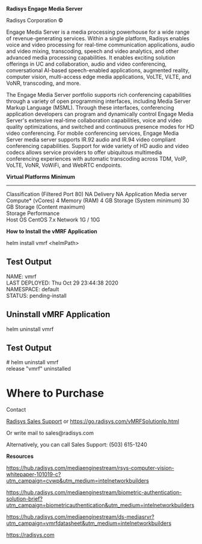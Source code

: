 **Radisys Engage Media Server**

Radisys Corporation ©

Engage Media Server is a media processing powerhouse for a wide range of
revenue-generating services. Within a single platform, Radisys enables
voice and video processing for real-time communication applications,
audio and video mixing, transcoding, speech and video analytics, and
other advanced media processing capabilities. It enables exciting
solution offerings in UC and collaboration, audio and video
conferencing, conversational AI-based speech-enabled applications,
augmented reality, computer vision, multi-access edge media
applications, VoLTE, ViLTE, and VoNR, transcoding, and more.

The Engage Media Server portfolio supports rich conferencing
capabilities through a variety of open programming interfaces, including
Media Server Markup Language (MSML). Through these interfaces,
conferencing application developers can program and dynamically control
Engage Media Server's extensive real-time collaboration capabilities,
voice and video quality optimizations, and switched and continuous
presence modes for HD video conferencing. For mobile conferencing
services, Engage Media Server media server supports IR.92 audio and
IR.94 video compliant conferencing capabilities. Support for wide
variety of HD audio and video codecs allows service providers to offer
ubiquitous multimedia conferencing experiences with automatic
transcoding across TDM, VoIP, VoLTE, VoNR, VoWiFi, and WebRTC endpoints.

  **Virtual Platforms**               **Minimum**
  ----------------------------------- --------------
  Classification (Filtered Port 80)   NA
  Delivery                            NA
  Application                         Media server
  Compute\* (vCores)                  4
  Memory (RAM)                        4 GB
  Storage (System minimum)            30 GB
  Storage (Content maximum)           
  Storage Performance                 
  Host OS                             CentOS 7.x
  Network                             1G / 10G

**How to Install the vMRF Application**

helm install vmrf \<helmPath\>

## Test Output

NAME: vmrf\
LAST DEPLOYED: Thu Oct 29 23:44:38 2020\
NAMESPACE: default\
STATUS: pending-install

## Uninstall vMRF Application

helm uninstall vmrf

## Test Output

\# helm uninstall vmrf\
release \"vmrf\" uninstalled

# **Where to Purchase**

Contact

[Radisys Sales Support](https://go.radisys.com/vMRFSolutionlp.html) or
<https://go.radisys.com/vMRFSolutionlp.html>

Or write mail to sales\@radisys.com

Alternatively, you can call Sales Support: (503) 615-1240

**Resources**

https://hub.radisys.com/mediaenginestream/rsys-computer-vision-whitepaper-101019-c?utm_campaign=cvwp&utm_medium=intelnetworkbuilders

https://hub.radisys.com/mediaenginestream/biometric-authentication-solution-brief?utm_campaign=biometricauthentication&utm_medium=intelnetworkbuilders

https://hub.radisys.com/mediaenginestream/ds-mediasrvr?utm_campaign=vmrfdatasheet&utm_medium=intelnetworkbuilders

https://radisys.com

